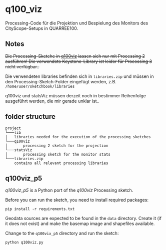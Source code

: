# q100_viz
Processing-Code für die Projektion und Bespielung des Monitors des CityScope-Setups in QUARREE100.

## Notes
~~Die Processing-Sketche in [q100viz](q100viz/) lassen sich nur mit Processing 2 ausführen! Die verwendete Keystone-Library ist leider für Processing 3 nicht verfügbar..~~

Die verwendeten libraries befinden sich in `libraries.zip` und müssen in den Processing-Sketch-Folder eingefügt werden, z.B. `/home/user/sketchbook/libraries`

q100viz und statsViz müssen derzeit noch in bestimmer Reihenfolge ausgeführt werden, die mir gerade unklar ist..

## folder structure

```
project
└───lib
│	libraries needed for the execution of the processing sketches
└───q100viz
│       processing 2 sketch for the projection
└───statsViz
│       processing sketch for the monitor stats
└───libraries.zip
	contains all relevant processing libraries
```

## q100viz_p5

*q100viz_p5* is a Python port of the *q100viz* Processing sketch. 

Before you can run the sketch, you need to install required packages:
```
pip install -r requirements.txt
```

Geodata sources are expected to be found in the `data` directory. Create it (if it does not exist) and make the basemap image and shapefiles available.

Change to the `q100vix_p5` directory and run the sketch:
```
python q100viz.py
```